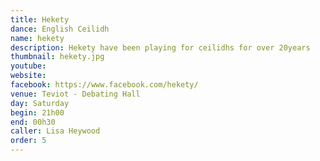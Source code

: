 ```yaml
---
title: Hekety
dance: English Ceilidh
name: hekety
description: Hekety have been playing for ceilidhs for over 20years
thumbnail: hekety.jpg
youtube: 
website: 
facebook: https://www.facebook.com/hekety/
venue: Teviot - Debating Hall
day: Saturday
begin: 21h00
end: 00h30
caller: Lisa Heywood
order: 5
---
```

